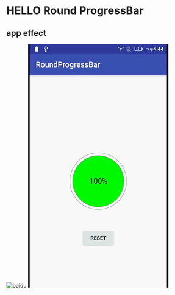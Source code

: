 # HELLO Round ProgressBar
## app effect
![baidu](http://www.baidu.com/img/bdlogo.gif) 
![effect](https://github.com/victorfan336/RoundProgressBar/blob/master/progress~1.gif)
